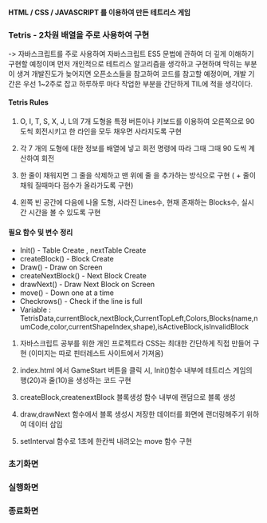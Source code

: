 #### HTML / CSS / JAVASCRIPT 를 이용하여 만든 테트리스 게임

### Tetris - 2차원 배열을 주로 사용하여 구현

-> 자바스크립트를 주로 사용하여 자바스크립트 ES5 문법에 관하여 더 깊게 이해하기 구현할 예정이며 먼저 개인적으로 테트리스 알고리즘을 생각하고 구현하며 막히는 부분이 생겨 개발진도가 늦어지면 오픈소스들을 참고하여 코드를 참고할 예정이며, 개발 기간은 우선 1~2주로 잡고 하루하루 마다 작업한 부분을 간단하게 TIL에 적을 생각이다.

#### Tetris Rules

1. O, I, T, S, X, J, L의 7개 도형을 특정 버튼이나 키보드를 이용하여 오른쪽으로 90도씩 회전시키고 한 라인을 모두 채우면 사라지도록 구현

2. 각 7 개의 도형에 대한 정보를 배열에 넣고 회전 명령에 따라 그때 그때 90 도씩 계산하여 회전

3. 한 줄이 채워지면 그 줄을 삭제하고 맨 위에 줄 을 추가하는 방식으로 구현 ( + 줄이 채워 질때마다 점수가 올라가도록 구현)

4. 왼쪽 빈 공간에 다음에 나올 도형, 사라진 Lines수, 현재 존재하는 Blocks수, 실시간 시간을 볼 수 있도록 구현

#### 필요 함수 및 변수 정리

<ul>
<li>Init() - Table Create , nextTable Create</li>
<li>createBlock() - Block Create</li>
<li>Draw() - Draw on Screen </li>
<li>createNextBlock() - Next Block Create</li>
<li>drawNext() - Draw Next Block on Screen</li>
<li>move() - Down one at a time</li>
<li>Checkrows() - Check if the line is full</li>
<li>Variable : TetrisData,currentBlock,nextBlock,CurrentTopLeft,Colors,Blocks(name,numCode,color,currentShapeIndex,shape),isActiveBlock,isInvalidBlock</li>
</ul>

1. 자바스크립트 공부를 위한 개인 프로젝트라 CSS는 최대한 간단하게 직접 만들어 구현 (이미지는 따로 핀터레스트 사이트에서 가져옴)

2. index.html 에서 GameStart 버튼을 클릭 시, Init()함수 내부에 테트리스 게임의 행(20)과 줄(10)을 생성하는 코드 구현

3. createBlock,createnextBlock 블록생성 함수 내부에 랜덤으로 블록 생성

4. draw,drawNext 함수에서 블록 생성시 저장한 데이터를 화면에 랜더링해주기 위하여 데이터 삽입

5. setInterval 함수로 1초에 한칸씩 내려오는 move 함수 구현

### 초기화면

### 실행화면

### 종료화면
